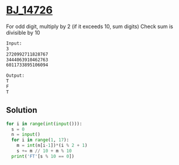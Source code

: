 # [BJ_14726](https://acmicpc.net/problem/14726)

For odd digit, multiply by 2 (if it exceeds 10, sum digits)
Check sum is divisible by 10

```txt
Input:
3
2720992711828767
3444063910462763
6011733895106094

Output:
T
F
T
```

## Solution

```py
for i in range(int(input())):
  s = 0
  n = input()
  for i in range(1, 17):
    m = int(n[i-1])*(i % 2 + 1)
    s += m // 10 + m % 10
  print('FT'[s % 10 == 0])
```
